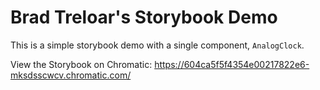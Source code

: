 # Brad Treloar's Storybook Demo

This is a simple storybook demo with a single component, `AnalogClock`.

View the Storybook on Chromatic: https://604ca5f5f4354e00217822e6-mksdsscwcv.chromatic.com/

